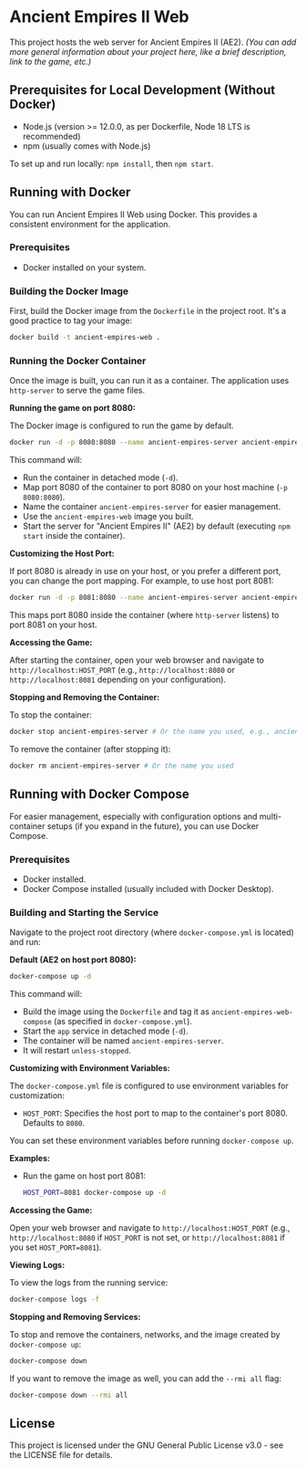 # Ancient Empires II Web

This project hosts the web server for Ancient Empires II (AE2).
*(You can add more general information about your project here, like a brief description, link to the game, etc.)*

## Prerequisites for Local Development (Without Docker)

*   Node.js (version >= 12.0.0, as per Dockerfile, Node 18 LTS is recommended)
*   npm (usually comes with Node.js)

To set up and run locally: `npm install`, then `npm start`.

## Running with Docker

You can run Ancient Empires II Web using Docker. This provides a consistent environment for the application.

### Prerequisites

*   Docker installed on your system.

### Building the Docker Image

First, build the Docker image from the `Dockerfile` in the project root. It's a good practice to tag your image:

```bash
docker build -t ancient-empires-web .
```

### Running the Docker Container

Once the image is built, you can run it as a container. The application uses `http-server` to serve the game files.

**Running the game on port 8080:**

The Docker image is configured to run the game by default.
```bash
docker run -d -p 8080:8080 --name ancient-empires-server ancient-empires-web
```

This command will:
*   Run the container in detached mode (`-d`).
*   Map port 8080 of the container to port 8080 on your host machine (`-p 8080:8080`).
*   Name the container `ancient-empires-server` for easier management.
*   Use the `ancient-empires-web` image you built.
*   Start the server for "Ancient Empires II" (AE2) by default (executing `npm start` inside the container).

**Customizing the Host Port:**

If port 8080 is already in use on your host, or you prefer a different port, you can change the port mapping. For example, to use host port 8081:
```bash
docker run -d -p 8081:8080 --name ancient-empires-server ancient-empires-web
```
This maps port 8080 inside the container (where `http-server` listens) to port 8081 on your host.

**Accessing the Game:**

After starting the container, open your web browser and navigate to `http://localhost:HOST_PORT` (e.g., `http://localhost:8080` or `http://localhost:8081` depending on your configuration).

**Stopping and Removing the Container:**

To stop the container:
```bash
docker stop ancient-empires-server # Or the name you used, e.g., ancient-empires-web
```

To remove the container (after stopping it):
```bash
docker rm ancient-empires-server # Or the name you used
```

## Running with Docker Compose

For easier management, especially with configuration options and multi-container setups (if you expand in the future), you can use Docker Compose.

### Prerequisites

*   Docker installed.
*   Docker Compose installed (usually included with Docker Desktop).

### Building and Starting the Service

Navigate to the project root directory (where `docker-compose.yml` is located) and run:

**Default (AE2 on host port 8080):**
```bash
docker-compose up -d
```
This command will:
*   Build the image using the `Dockerfile` and tag it as `ancient-empires-web-compose` (as specified in `docker-compose.yml`).
*   Start the `app` service in detached mode (`-d`).
*   The container will be named `ancient-empires-server`.
*   It will restart `unless-stopped`.

**Customizing with Environment Variables:**

The `docker-compose.yml` file is configured to use environment variables for customization:

*   `HOST_PORT`: Specifies the host port to map to the container's port 8080. Defaults to `8080`.

You can set these environment variables before running `docker-compose up`.

**Examples:**

*   Run the game on host port 8081:
    ```bash
    HOST_PORT=8081 docker-compose up -d
    ```

**Accessing the Game:**

Open your web browser and navigate to `http://localhost:HOST_PORT` (e.g., `http://localhost:8080` if `HOST_PORT` is not set, or `http://localhost:8081` if you set `HOST_PORT=8081`).

**Viewing Logs:**

To view the logs from the running service:
```bash
docker-compose logs -f
```

**Stopping and Removing Services:**

To stop and remove the containers, networks, and the image created by `docker-compose up`:
```bash
docker-compose down
```
If you want to remove the image as well, you can add the `--rmi all` flag:
```bash
docker-compose down --rmi all
```

## License

This project is licensed under the GNU General Public License v3.0 - see the LICENSE file for details.